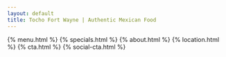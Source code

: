 ```yaml
---
layout: default
title: Tocho Fort Wayne | Authentic Mexican Food
---
```


<section class="hero-image"></section>
{% menu.html %}
{% specials.html %}
{% about.html %}
{% location.html %}
{% cta.html %}
{% social-cta.html %}